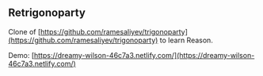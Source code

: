 ## Retrigonoparty

Clone of [https://github.com/ramesaliyev/trigonoparty](https://github.com/ramesaliyev/trigonoparty) to learn Reason.

Demo: [https://dreamy-wilson-46c7a3.netlify.com/](https://dreamy-wilson-46c7a3.netlify.com/)
